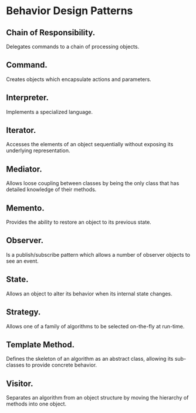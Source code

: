 
# Behavior Design Patterns
## Chain of Responsibility. 
Delegates commands to a chain of processing objects.
## Command. 
Creates objects which encapsulate actions and parameters.
## Interpreter. 
Implements a specialized language.
## Iterator. 
Accesses the elements of an object sequentially without exposing its underlying representation.
## Mediator. 
Allows loose coupling between classes by being the only class that has detailed knowledge of their methods.
## Memento. 
Provides the ability to restore an object to its previous state.
## Observer. 
Is a publish/subscribe pattern which allows a number of observer objects to see an event.
## State. 
Allows an object to alter its behavior when its internal state changes.
## Strategy.
Allows one of a family of algorithms to be selected on-the-fly at run-time.
## Template Method.
Defines the skeleton of an algorithm as an abstract class, allowing its sub-classes to provide concrete behavior.
## Visitor. 
Separates an algorithm from an object structure by moving the hierarchy of methods into one object.
